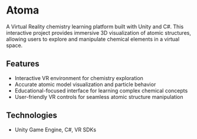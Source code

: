 # Atoma

A Virtual Reality chemistry learning platform built with Unity and C#. This interactive project provides immersive 3D visualization of atomic structures, allowing users to explore and manipulate chemical elements in a virtual space.

## Features
- Interactive VR environment for chemistry exploration
- Accurate atomic model visualization and particle behavior
- Educational-focused interface for learning complex chemical concepts
- User-friendly VR controls for seamless atomic structure manipulation

## Technologies
- Unity Game Engine, C#, VR SDKs
